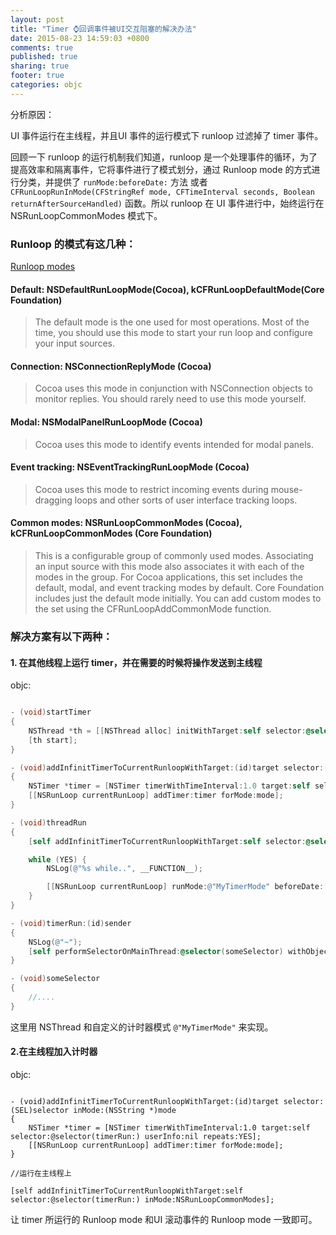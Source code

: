 ```yaml
---
layout: post
title: "Timer ⌚回调事件被UI交互阻塞的解决办法"
date: 2015-08-23 14:59:03 +0800
comments: true
published: true
sharing: true
footer: true
categories: objc
---
```


分析原因：

UI 事件运行在主线程，并且UI 事件的运行模式下 runloop 过滤掉了 timer 事件。

回顾一下 runloop 的运行机制我们知道，runloop 是一个处理事件的循环，为了提高效率和隔离事件，它将事件进行了模式划分，通过 Runloop mode 的方式进行分类，并提供了 `runMode:beforeDate:` 方法 或者 `CFRunLoopRunInMode(CFStringRef mode, CFTimeInterval seconds, Boolean returnAfterSourceHandled)` 函数。所以 runloop 在 UI 事件进行中，始终运行在 NSRunLoopCommonModes 模式下。

### Runloop 的模式有这几种：

<a href="https://developer.apple.com/library/ios/documentation/Cocoa/Conceptual/Multithreading/RunLoopManagement/RunLoopManagement.html" target="_blank">Runloop modes</a>

#### Default: NSDefaultRunLoopMode(Cocoa), kCFRunLoopDefaultMode(Core Foundation)

> The default mode is the one used for most operations. Most of the time, you should use this mode to start your run loop and configure your input sources.

#### Connection: NSConnectionReplyMode (Cocoa)

> Cocoa uses this mode in conjunction with NSConnection objects to monitor replies. You should rarely need to use this mode yourself.

#### Modal: NSModalPanelRunLoopMode (Cocoa)

> Cocoa uses this mode to identify events intended for modal panels.

#### Event tracking: NSEventTrackingRunLoopMode (Cocoa)

> Cocoa uses this mode to restrict incoming events during mouse-dragging loops and other sorts of user interface tracking loops.

#### Common modes: NSRunLoopCommonModes (Cocoa), kCFRunLoopCommonModes (Core Foundation)

> This is a configurable group of commonly used modes. Associating an input source with this mode also associates it with each of the modes in the group. For Cocoa applications, this set includes the default, modal, and event tracking modes by default. Core Foundation includes just the default mode initially. You can add custom modes to the set using the CFRunLoopAddCommonMode function.

### 解决方案有以下两种：

#### 1. 在其他线程上运行 timer，并在需要的时候将操作发送到主线程

objc:

``` Objective-C

- (void)startTimer
{
    NSThread *th = [[NSThread alloc] initWithTarget:self selector:@selector(threadRun) object:nil];
    [th start];
}

- (void)addInfinitTimerToCurrentRunloopWithTarget:(id)target selector:(SEL)selector inMode:(NSString *)mode
{
    NSTimer *timer = [NSTimer timerWithTimeInterval:1.0 target:self selector:@selector(timerRun:) userInfo:nil repeats:YES];
    [[NSRunLoop currentRunLoop] addTimer:timer forMode:mode];
}

- (void)threadRun
{
    [self addInfinitTimerToCurrentRunloopWithTarget:self selector:@selector(timerRun:) inMode:@"MyTimerMode"];

    while (YES) {
        NSLog(@"%s while..", __FUNCTION__);

        [[NSRunLoop currentRunLoop] runMode:@"MyTimerMode" beforeDate:[NSDate distantFuture]];
    }
}

- (void)timerRun:(id)sender
{
    NSLog(@"~");
    [self performSelectorOnMainThread:@selector(someSelector) withObject:nil waitUntilDone:YES];
}

- (void)someSelector
{
	//....
}

```

这里用 NSThread 和自定义的计时器模式 `@"MyTimerMode"` 来实现。


#### 2.在主线程加入计时器

objc:

```

- (void)addInfinitTimerToCurrentRunloopWithTarget:(id)target selector:(SEL)selector inMode:(NSString *)mode
{
    NSTimer *timer = [NSTimer timerWithTimeInterval:1.0 target:self selector:@selector(timerRun:) userInfo:nil repeats:YES];
    [[NSRunLoop currentRunLoop] addTimer:timer forMode:mode];
}

//运行在主线程上

[self addInfinitTimerToCurrentRunloopWithTarget:self selector:@selector(timerRun:) inMode:NSRunLoopCommonModes];

```

让 timer 所运行的 Runloop mode 和UI 滚动事件的 Runloop mode 一致即可。
